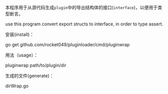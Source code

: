 本程序用于从源代码生成`plugin`中的导出结构体的接口(`interface`)，以便用于类型断言。

use this program convert export structs to interface, in order to type assert.

安装(install)：

go get github.com/rocket049/pluginloader/cmd/pluginwrap

用法（usage）：

pluginwrap path/to/plugin/dir

生成的文件(generate)：

dirWrap.go
